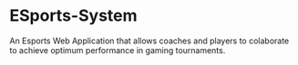 # ESports-System
An Esports Web Application that allows coaches and players to colaborate to achieve optimum performance in gaming tournaments.
